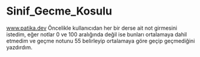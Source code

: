 # Sinif_Gecme_Kosulu
www.patika.dev
Öncelikle kullanıcıdan her bir derse ait not girmesini istedim, eğer notlar 0 ve 100 
aralığında değil ise bunları ortalamaya dahil etmedim ve geçme notunu 55 belirleyip
ortalamaya göre geçip geçmediğini yazdırdım.
